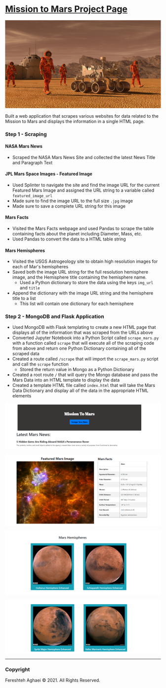 # [Mission to Mars Project Page](https://fereshtehaghaei.github.io/Web-Scraping-Mission-To-Mars/) 

![](Images/mission_to_mars.png)

Built a web application that scrapes various websites for data related to the Mission to Mars and displays the information in a single HTML page. 

### Step 1 - Scraping

#### NASA Mars News

* Scraped the NASA Mars News Site and collected the latest News Title and Paragraph Text

#### JPL Mars Space Images - Featured Image

* Used Splinter to navigate the site and find the image URL for the current Featured Mars Image and assigned the URL string to a variable called `featured_image_url`
* Made sure to find the image URL to the full size `.jpg` image
* Made sure to save a complete URL string for this image

#### Mars Facts

* Visited the Mars Facts webpage and used Pandas to scrape the table containing facts about the planet including Diameter, Mass, etc.
* Used Pandas to convert the data to a HTML table string

#### Mars Hemispheres

* Visited the USGS Astrogeology site to obtain high resolution images for each of Mar's hemispheres
* Saved both the image URL string for the full resolution hemisphere image, and the Hemisphere title containing the hemisphere name. 
    * Used a Python dictionary to store the data using the keys `img_url` and `title`
* Append the dictionary with the image URL string and the hemisphere title to a list
    * This list will contain one dictionary for each hemisphere

### Step 2 - MongoDB and Flask Application

* Used MongoDB with Flask templating to create a new HTML page that displays all of the information that was scraped from the URLs above
* Converted Jupyter Notebook into a Python Script called `scrape_mars.py` with a function called `scrape` that will execute all of the scraping code from above and return one Python Dictionary containing all of the scraped data
* Created a route called `/scrape` that will import the `scrape_mars.py` script and call the `scrape` function
    * Stored the return value in Mongo as a Python Dictionary
* Created a root route `/` that will query the Mongo database and pass the Mars Data into an HTML template to display the data
* Created a template HTML file called `index.html` that will take the Mars Data Dictionary and display all of the data in the appropriate HTML elements

![](Images/final_app_part1.png)

![](Images/final_app_part11.png)

![](Images/final_app_part2.png)

![](Images/final_app_part22.png)



- - -

### Copyright

Fereshteh Aghaei © 2021. All Rights Reserved.